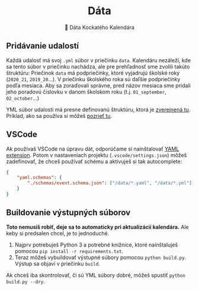 <p align="center">
	<h1 align="center">Dáta</h1>
	<p align="center">💾 Dáta Kockatého Kalendára</p>
</p>


## Pridávanie udalostí

Každá udalosť má svoj `.yml` súbor v priečinku `data`. Kalendáru nezáleží, kde sa tento súbor v priečinku nachádza, ale pre prehľadnosť sme zvolili takúto štruktúru:
Priečinok `data` má podpriečinky, ktoré vyjadrujú školské roky (`2020_21`, `2019_20`...). V priečinku školského roka sú daľšie podpriečinky podľa mesiaca. Aby sa zoraďovali
správne, pred názov mesiaca sme pridali jeho poradovú číslovku v danom školskom roku (t.j. `01_september`, `02_october`...)

YML súbor udalosti má presne definovanú štruktúru, ktorá je [zverejnená tu](https://github.com/kockatykalendar/data/blob/master/schemas/event.schema.json). Príklad, ako sa používa si môžeš [pozrieť tu](https://github.com/kockatykalendar/data/blob/master/example.yml).


## VSCode

Ak používaš VSCode na úpravu dát, odporúčame si nainštalovať [YAML extension](https://marketplace.visualstudio.com/items?itemName=redhat.vscode-yaml). Potom v nastaveniach projektu (`.vscode/settings.json`) môžeš zadefinovať, že chceš používať schému a aktivuješ si tak autocomplete:

```json
{
    "yaml.schemas": {
        "./schemas/event.schema.json": ["/data/*.yaml", "/data/*.yml"],
    }
}
```


## Buildovanie výstupných súborov

**Toto nemusíš robiť, deje sa to automaticky pri aktualizácií kalendára.** Ale keby si predsalen chcel, je to jednoduché.

1. Najprv potrebuješ Python 3 a potrebné knižnice, ktoré nainštaluješ pomocou `pip install -r requirements.txt`.
2. Teraz môžeš vybuildovať výstupné súbory pomocou `python build.py`. Výstup sa objaví v priečinku `build`.

Ak chceš iba skontrolovať, či sú YML súbory dobré, môžeš spustiť `python build.py --dry`.
